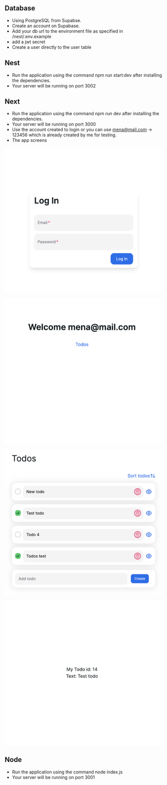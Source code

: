 ## Database
* Using PostgreSQL from Supabse.
* Create an account on Supabase.
* Add your db url to the environment file as specified in /nest/.env.example
* add a jwt secret
* Create a user directly to the user table

## Nest
* Run the application using the command npm run start:dev after installing the dependencies.
* Your server will be running on port 3002

## Next
* Run the application using the command npm run dev after installing the dependencies.
* Your server will be running on port 3000
* Use the account created to login or you can use mena@mail.com -> 123456 which is already created by me for testing.
* The app screens

!["Login page"](https://github.com/mennah4/skrapp.io/blob/main/next/assets/login.png)

!["Welcome page"](https://github.com/mennah4/skrapp.io/blob/main/next/assets/welcome.png)

!["Todos page"](https://github.com/mennah4/skrapp.io/blob/main/next/assets/todos.png)

!["Todo details page"](https://github.com/mennah4/skrapp.io/blob/main/next/assets/todoDetails.png)


## Node
* Run the application using the command node index.js
* Your server will be running on port 3001
